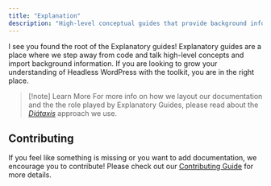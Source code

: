 ```yaml
---
title: "Explanation"
description: "High-level conceptual guides that provide background information and understanding of Headless WordPress development with the Headless WordPress Toolkit."
---
```


I see you found the root of the Explanatory guides! Explanatory guides are a place where we step away from code and talk high-level concepts and import background information. If you are looking to grow your understanding of Headless WordPress with the toolkit, you are in the right place.

> [!note] Learn More
> For more info on how we layout our documentation and the the role played by Explanatory Guides, please read about the [_Diátaxis_](https://diataxis.fr/explanation/) approach we use.

## Contributing

If you feel like something is missing or you want to add documentation, we encourage you to contribute! Please check out our [Contributing Guide](https://github.com/wpengine/hwptoolkit/blob/main/CONTRIBUTING.md) for more details.
